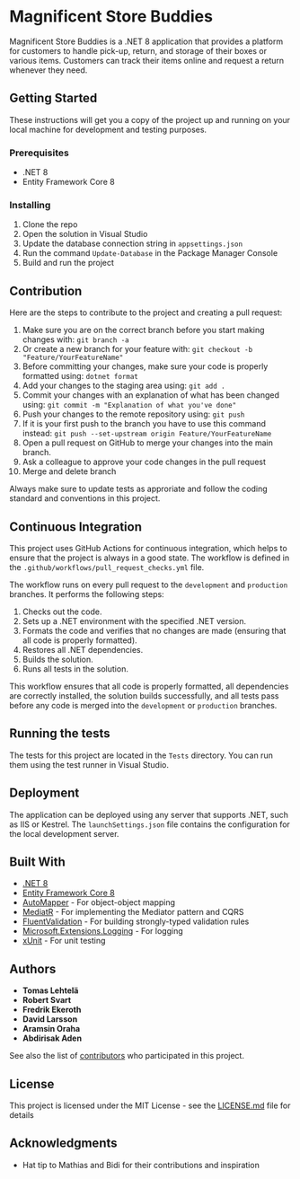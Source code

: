 # Magnificent Store Buddies

Magnificent Store Buddies is a .NET 8 application that provides a platform for customers to handle pick-up, return, and storage of their boxes or various items. Customers can track their items online and request a return whenever they need.

## Getting Started

These instructions will get you a copy of the project up and running on your local machine for development and testing purposes.

### Prerequisites

- .NET 8
- Entity Framework Core 8

### Installing

1. Clone the repo
2. Open the solution in Visual Studio
3. Update the database connection string in `appsettings.json`
4. Run the command `Update-Database` in the Package Manager Console
5. Build and run the project

## Contribution

Here are the steps to contribute to the project and creating a pull request:
1. Make sure you are on the correct branch before you start making changes with: `git branch -a`
2. Or create a new branch for your feature with: `git checkout -b "Feature/YourFeatureName"`
3. Before committing your changes, make sure your code is properly formatted using: `dotnet format`
4. Add your changes to the staging area using: `git add .`
5. Commit your changes with an explanation of what has been changed using: `git commit -m "Explanation of what you've done"`
6. Push your changes to the remote repository using: `git push`
7. If it is your first push to the branch you have to use this command instead: `git push --set-upstream origin Feature/YourFeatureName`
8. Open a pull request on GitHub to merge your changes into the main branch. 
9. Ask a colleague to approve your code changes in the pull request
10. Merge and delete branch

Always make sure to update tests as approriate and follow the coding standard and conventions in this project.

## Continuous Integration

This project uses GitHub Actions for continuous integration, which helps to ensure that the project is always in a good state. The workflow is defined in the `.github/workflows/pull_request_checks.yml` file.

The workflow runs on every pull request to the `development` and `production` branches. It performs the following steps:

1. Checks out the code.
2. Sets up a .NET environment with the specified .NET version.
3. Formats the code and verifies that no changes are made (ensuring that all code is properly formatted).
4. Restores all .NET dependencies.
5. Builds the solution.
6. Runs all tests in the solution.

This workflow ensures that all code is properly formatted, all dependencies are correctly installed, the solution builds successfully, and all tests pass before any code is merged into the `development` or `production` branches.

## Running the tests

The tests for this project are located in the `Tests` directory. You can run them using the test runner in Visual Studio.

## Deployment

The application can be deployed using any server that supports .NET, such as IIS or Kestrel. The `launchSettings.json` file contains the configuration for the local development server.

## Built With

- [.NET 8](https://dotnet.microsoft.com/download/dotnet/8.0)
- [Entity Framework Core 8](https://docs.microsoft.com/en-us/ef/core/)
- [AutoMapper](https://automapper.org/) - For object-object mapping
- [MediatR](https://github.com/jbogard/MediatR) - For implementing the Mediator pattern and CQRS
- [FluentValidation](https://fluentvalidation.net/) - For building strongly-typed validation rules
- [Microsoft.Extensions.Logging](https://docs.microsoft.com/en-us/dotnet/core/extensions/logging) - For logging
- [xUnit](https://xunit.net/) - For unit testing

## Authors

* **Tomas Lehtelä**
* **Robert Svart**
* **Fredrik Ekeroth**
* **David Larsson**
* **Aramsin Oraha**
* **Abdirisak Aden**

See also the list of [contributors](https://github.com/your/project/contributors) who participated in this project.

## License

This project is licensed under the MIT License - see the [LICENSE.md](LICENSE.md) file for details

## Acknowledgments

* Hat tip to Mathias and Bidi for their contributions and inspiration
